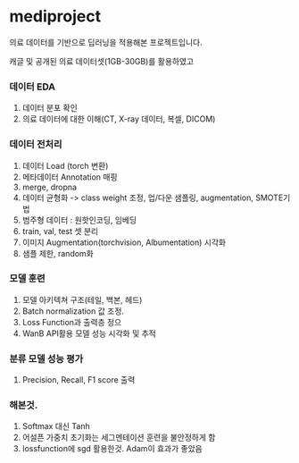 # mediproject

의료 데이터를 기반으로 딥러닝을 적용해본 프로젝트입니다.

캐글 및 공개된 의료 데이터셋(1GB-30GB)를 활용하였고

### 데이터 EDA
1. 데이터 분포 확인
2. 의료 데이터에 대한 이해(CT, X-ray 데이터, 복셀, DICOM)
   

### 데이터 전처리
1. 데이터 Load (torch 변환)
2. 메타데이터 Annotation 매핑
3. merge, dropna
5. 데이터 균형화 -> class weight 조정, 업/다운 샘플링, augmentation, SMOTE기법
6. 범주형 데이터 : 원핫인코딩, 임베딩
7. train, val, test 셋 분리
8. 이미지 Augmentation(torchvision, Albumentation) 시각화
9. 샘플 제한, random화

### 모델 훈련
1. 모델 아키텍쳐 구조(테일, 백본, 헤드)
2. Batch normalization 값 조정.
3. Loss Function과 출력층 정으
4. WanB API활용 모델 성능 시각화 및 추적

### 분류 모델 성능 평가
1. Precision, Recall, F1 score 출력


### 해본것.
1. Softmax 대신 Tanh
2. 어설픈 가중치 초기화는 세그멘테이션 훈련을 불안정하게 함
3. lossfunction에 sgd 활용한것. Adam이 효과가 좋았음
